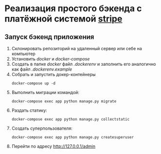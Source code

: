 # Реализация простого бэкенда с платёжной системой [stripe](https://stripe.com/docs)

## Запуск бэкенд приложения

1. Склонировать репозиторий на удаленный сервер или себе на компьютер
2. Установить _docker_ и _docker-compose_
3. Создать в папке *docker* файл _.dockerenv_ и заполнить его аналогично как файл _.dockerenv.example_
4. Собрать и запустить докер-контейнеры
    ```
    docker-compose up -d
   ```
5. Выполнить миграции командой:
   ```
   docker-compose exec app python manage.py migrate
   ```
6. Раздать статику:
      ```
   docker-compose exec app python manage.py collectstatic
   ```
7. Создать суперпользователя:
   ```
   docker-compose exec app python manage.py createsuperuser
   ```
8. Перейти по адресу http://127.0.0.1/admin
